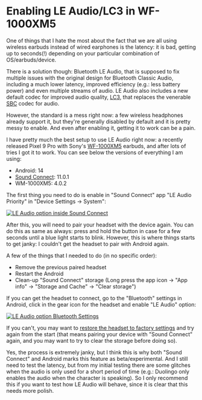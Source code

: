 # Enabling LE Audio/LC3 in WF-1000XM5

One of things that I hate the most about the fact that we are all using
wireless earbuds instead of wired earphones is the latency: it is bad, getting
up to seconds(!) depending on your particular combination of OS/earbuds/device.

There is a solution though: Bluetooth LE Audio, that is supposed to fix
multiple issues with the original design for Bluetooth Classic Audio, including
a much lower latency, improved efficiency (e.g.: less battery power) and even
multiple streams of audio. LE Audio also includes a new default codec for
improved audio quality, [LC3](https://en.wikipedia.org/wiki/LC3_(codec)), that
replaces the venerable [SBC](https://en.wikipedia.org/wiki/SBC_(codec)) codec
for audio.

However, the standard is a mess right now: a few wireless headphones already
support it, but they're generally disabled by default and it is pretty messy to
enable. And even after enabling it, getting it to work can be a pain.

I have pretty much the best setup to use LE Audio right now: a recently
released Pixel 9 Pro with Sony's
[WF-1000XM5](https://www.sony.ie/headphones/products/wf-1000xm5) earbuds, and
after lots of tries I got it to work. You can see below the versions of
everything I am using:

- Android: 14
- [Sound
  Connect](https://play.google.com/store/apps/details?id=com.sony.songpal.mdr):
  11.0.1
- WM-1000XM5: 4.0.2

The first thing you need to do is enable in "Sound Connect" app "LE Audio
Priority" in "Device Settings -> System":

[![LE Audio option inside Sound
Connect](/posts/2024-10-07/photo_4909454744305642922_y.jpg)](/posts/2024-10-07/photo_4909454744305642922_y.jpg)

After this, you will need to pair your headset with the device again. You can
do this as same as always: press and hold the button in case for a few seconds
until a blue light starts to blink. However, this is where things starts to get
janky: I couldn't get the headset to pair with Android again.

A few of the things that I needed to do (in no specific order):

- Remove the previous paired headset
- Restart the Android
- Clean-up "Sound Connect" storage (Long press the app icon -> "App info" ->
  "Storage and Cache" -> "Clear storage")

If you can get the headset to connect, go to the "Bluetooth" settings in
Android, click in the gear icon for the headset and enable "LE Audio" option:

[![LE Audio option Bluetooth
Settings](/posts/2024-10-07/photo_4909454744305642937_y.jpg)](/posts/2024-10-07/photo_4909454744305642937_y.jpg)

If you can't, you may want to [restore the headset to factory
settings](https://helpguide.sony.net/mdr/2963/v1/en/contents/TP1000783925.html)
and try again from the start (that means pairing your device with "Sound
Connect" again, and you may want to try to clear the storage before doing so).

Yes, the process is extremely janky, but I think this is why both "Sound
Connect" and Android marks this feature as beta/experimental. And I still need
to test the latency, but from my initial testing there are some glitches when
the audio is only used for a short period of time (e.g.: Duolingo only enables
the audio when the character is speaking). So I only recommend this if you want
to test how LE Audio will behave, since it is clear that this needs more
polish.
